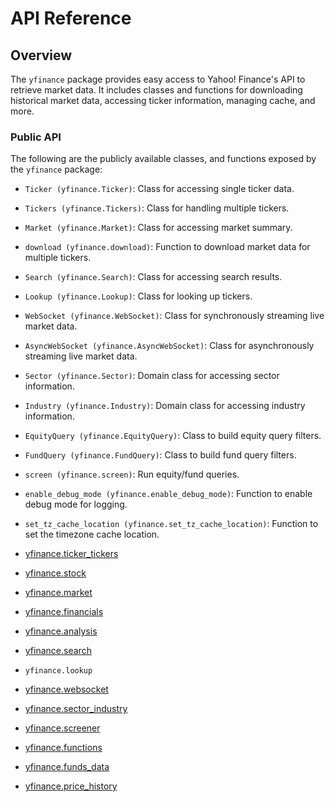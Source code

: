 # API Reference

## Overview

The `yfinance` package provides easy access to Yahoo!
Finance's API to retrieve market data. It includes classes and
functions for downloading historical market data, accessing ticker
information, managing cache, and more.

### Public API

The following are the publicly available classes, and functions exposed
by the `yfinance` package:

- `Ticker (yfinance.Ticker)`: Class for
    accessing single ticker data.
- `Tickers (yfinance.Tickers)`: Class
    for handling multiple tickers.
- `Market (yfinance.Market)`: Class for
    accessing market summary.
- `download (yfinance.download)`:
    Function to download market data for multiple tickers.
- `Search (yfinance.Search)`: Class for
    accessing search results.
- `Lookup (yfinance.Lookup)`: Class for
    looking up tickers.
- `WebSocket (yfinance.WebSocket)`:
    Class for synchronously streaming live market data.
- `AsyncWebSocket (yfinance.AsyncWebSocket)`: Class for asynchronously streaming live market data.
- `Sector (yfinance.Sector)`: Domain
    class for accessing sector information.
- `Industry (yfinance.Industry)`:
    Domain class for accessing industry information.
- `EquityQuery (yfinance.EquityQuery)`:
    Class to build equity query filters.
- `FundQuery (yfinance.FundQuery)`:
    Class to build fund query filters.
- `screen (yfinance.screen)`: Run
    equity/fund queries.
- `enable_debug_mode (yfinance.enable_debug_mode)`: Function to enable debug mode for logging.
- `set_tz_cache_location (yfinance.set_tz_cache_location)`: Function to set the timezone cache location.

- [yfinance.ticker_tickers](yfinance.ticker_tickers.md)
- [yfinance.stock](yfinance.stock.md)
- [yfinance.market](yfinance.market.md)
- [yfinance.financials](yfinance.financials.md)
- [yfinance.analysis](yfinance.analysis.md)
- [yfinance.search](yfinance.search.md)
- `yfinance.lookup`
- [yfinance.websocket](yfinance.websocket.md)
- [yfinance.sector_industry](yfinance.sector_industry.md)
- [yfinance.screener](yfinance.screener.md)
- [yfinance.functions](yfinance.functions.md)
- [yfinance.funds_data](yfinance.funds_data.md)
- [yfinance.price_history](yfinance.price_history.md)

